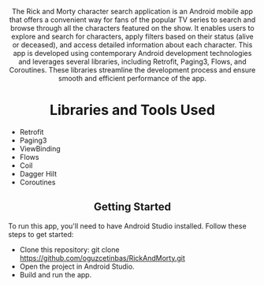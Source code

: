
<p align="center">  
The Rick and Morty character search application is an Android mobile app that offers a convenient way for fans of the popular TV series to search and browse through all the characters featured on the show. It enables users to explore and search for characters, apply filters based on their status (alive or deceased), and access detailed information about each character.
  This app is developed using contemporary Android development technologies and leverages several libraries, including Retrofit, Paging3, Flows, and Coroutines. These libraries streamline the development process and ensure smooth and efficient performance of the app.<br>
 
</p>

#  <h1 align="center"> Libraries and Tools Used </h1>

<p align="center">

- Retrofit
- Paging3
- ViewBinding
- Flows
- Coil
- Dagger Hilt
- Coroutines

</p>


<h2 align="center">Getting Started </h2>

To run this app, you'll need to have Android Studio installed. Follow these steps to get started:

 - Clone this repository: git clone https://github.com/oguzcetinbas/RickAndMorty.git
 - Open the project in Android Studio.
 - Build and run the app.


